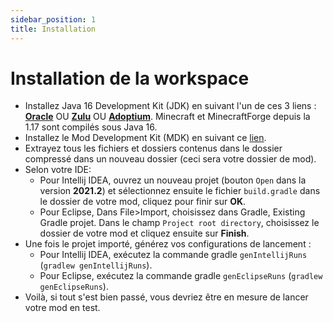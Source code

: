 ```yaml
---
sidebar_position: 1
title: Installation
---
```


# Installation de la workspace

- Installez Java 16 Development Kit (JDK) en suivant l'un de ces 3 liens : **[Oracle](https://www.oracle.com/java/technologies/javase-jdk16-downloads.html)** OU **[Zulu](https://www.azul.com/downloads/?version=java-16-sts&package=jdk-fx)** OU **[Adoptium](https://adoptium.net/?variant=openjdk16&jvmVariant=hotspot)**. Minecraft et MinecraftForge depuis la 1.17 sont compilés sous Java 16.
- Installez le Mod Development Kit (MDK) en suivant ce [lien](https://files.minecraftforge.net/).
- Extrayez tous les fichiers et dossiers contenus dans le dossier compressé dans un nouveau dossier (ceci sera votre dossier de mod).
- Selon votre IDE:
  - Pour Intellij IDEA, ouvrez un nouveau projet (bouton `Open` dans la version **2021.2**) et sélectionnez ensuite le fichier `build.gradle` dans le dossier de votre mod, cliquez pour finir sur **OK**.
  - Pour Eclipse, Dans File>Import, choisissez dans Gradle, Existing Gradle projet. Dans le champ `Project root directory`, choisissez le dossier de votre mod et cliquez ensuite sur **Finish**.
- Une fois le projet importé, générez vos configurations de lancement :
  - Pour Intellij IDEA, exécutez la commande gradle `genIntellijRuns` (`gradlew genIntellijRuns`).
  - Pour Eclipse, exécutez la commande gradle `genEclipseRuns` (`gradlew genEclipseRuns`).
- Voilà, si tout s'est bien passé, vous devriez être en mesure de lancer votre mod en test.
